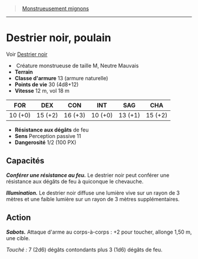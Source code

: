 ﻿> [Monstrueusement mignons](baby_bestiary.md)

---

# Destrier noir, poulain

Voir [Destrier noir](hd_monsters_destrier_noir.md)

-  Créature monstrueuse de taille M, Neutre Mauvais
- **Terrain** 
- **Classe d'armure** 13 (armure naturelle)
- **Points de vie** 30 (4d8+12)
- **Vitesse** 12 m, vol 18 m

|FOR|DEX|CON|INT|SAG|CHA|
|---|---|---|---|---|---|
|10 (+0)|15 (+2)|16 (+3)|10 (+0)|13 (+1)|15 (+2)|

- **Résistance aux dégâts** de feu
- **Sens** Perception passive 11
- **Dangerosité** 1/2 (100 PX)

## Capacités

**_Conférer une résistance au feu._** Le destrier noir peut conférer une résistance aux dégâts de feu à quiconque le chevauche.

**_Illumination._** Le destrier noir diffuse une lumière vive sur un rayon de 3 mètres et une faible lumière sur un rayon de 3 mètres supplémentaires.

## Action

**_Sabots._** Attaque d'arme au corps-à-corps : +2 pour toucher, allonge 1,50 m, une cible.

_Touché :_ 7 (2d6) dégâts contondants plus 3 (1d6) dégâts de feu.

